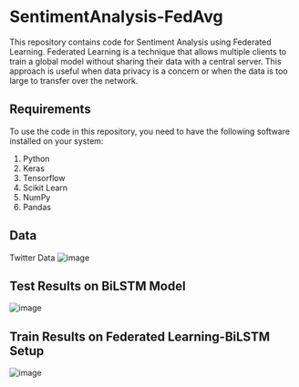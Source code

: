 # SentimentAnalysis-FedAvg
This repository contains code for Sentiment Analysis using Federated Learning. Federated Learning is a technique that allows multiple clients to train a global model without sharing their data with a central server. This approach is useful when data privacy is a concern or when the data is too large to transfer over the network.

## Requirements
To use the code in this repository, you need to have the following software installed on your system:

1. Python 
2. Keras 
3. Tensorflow
4. Scikit Learn
5. NumPy
6. Pandas

## Data
Twitter Data
![image](https://user-images.githubusercontent.com/69851775/230714175-dda7ea1b-1657-49e9-bcaa-2ad55b4c87fd.png)

## Test Results on BiLSTM Model
![image](https://user-images.githubusercontent.com/69851775/230714134-6b05004f-8ba7-4537-bbeb-31ba2b0c7fd4.png)


## Train Results on Federated Learning-BiLSTM Setup
![image](https://user-images.githubusercontent.com/69851775/230714122-c14faadf-2724-4b87-8b08-c8bca7b3a5b9.png)
